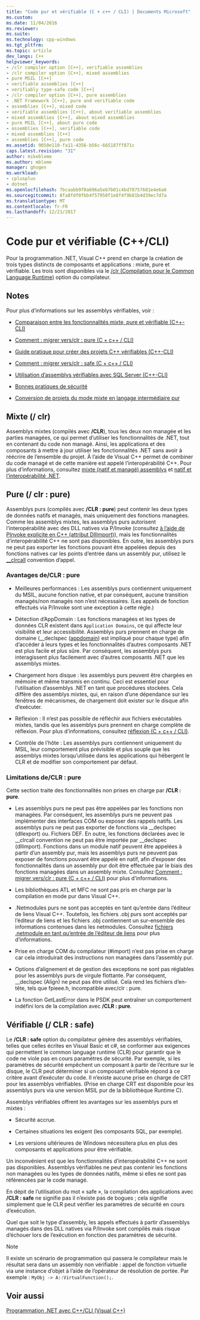 ```yaml
---
title: "Code pur et vérifiable (C + c++ / CLI) | Documents Microsoft"
ms.custom: 
ms.date: 11/04/2016
ms.reviewer: 
ms.suite: 
ms.technology: cpp-windows
ms.tgt_pltfrm: 
ms.topic: article
dev_langs: C++
helpviewer_keywords:
- /clr compiler option [C++], verifiable assemblies
- /clr compiler option [C++], mixed assemblies
- pure MSIL [C++]
- verifiable assemblies [C++]
- verifiably type-safe code [C++]
- /clr compiler option [C++], pure assemblies
- .NET Framework [C++], pure and verifiable code
- assemblies [C++], mixed code
- verifiable assemblies [C++], about verifiable assemblies
- mixed assemblies [C++], about mixed assemblies
- pure MSIL [C++], about pure code
- assemblies [C++], verifiable code
- mixed assemblies [C++]
- assemblies [C++], pure code
ms.assetid: 9050e110-fa11-4356-b56c-665187ff871c
caps.latest.revision: "31"
author: mikeblome
ms.author: mblome
manager: ghogen
ms.workload:
- cplusplus
- dotnet
ms.openlocfilehash: 7bcaabb9f0a696a5eb7b01c4bd78757681e4e6a6
ms.sourcegitcommit: 8fa8fdf0fbb4f57950f1e8f4f9b81b4d39ec7d7a
ms.translationtype: MT
ms.contentlocale: fr-FR
ms.lasthandoff: 12/21/2017
---
```

# <a name="pure-and-verifiable-code-ccli"></a>Code pur et vérifiable (C++/CLI)
Pour la programmation .NET, Visual C++ prend en charge la création de trois types distincts de composants et applications : mixte, pure et vérifiable. Les trois sont disponibles via le [/clr (Compilation pour le Common Language Runtime)](../build/reference/clr-common-language-runtime-compilation.md) option du compilateur.  
  
## <a name="remarks"></a>Notes  
 Pour plus d’informations sur les assemblys vérifiables, voir :  
  
-   [Comparaison entre les fonctionnalités mixte, pure et vérifiable (C++-CLI)](../dotnet/mixed-pure-and-verifiable-feature-comparison-cpp-cli.md)  
  
-   [Comment : migrer vers/clr : pure (C + c++ / CLI)](../dotnet/how-to-migrate-to-clr-pure-cpp-cli.md)  
  
-   [Guide pratique pour créer des projets C++ vérifiables (C++-CLI)](../dotnet/how-to-create-verifiable-cpp-projects-cpp-cli.md)  
  
-   [Comment : migrer vers/clr : safe (C + c++ / CLI)](../dotnet/how-to-migrate-to-clr-safe-cpp-cli.md)  
  
-   [Utilisation d’assemblys vérifiables avec SQL Server (C++-CLI)](../dotnet/using-verifiable-assemblies-with-sql-server-cpp-cli.md)  
  
-   [Bonnes pratiques de sécurité](../security/security-best-practices-for-cpp.md)  
  
-   [Conversion de projets du mode mixte en langage intermédiaire pur](../dotnet/converting-projects-from-mixed-mode-to-pure-intermediate-language.md)  
  
## <a name="mixed-clr"></a>Mixte (/ clr)  
 Assemblys mixtes (compilés avec **/CLR**), tous les deux non managée et les parties managées, ce qui permet d’utiliser les fonctionnalités de .NET, tout en contenant du code non managé. Ainsi, les applications et des composants à mettre à jour utiliser les fonctionnalités .NET sans avoir à réécrire de l’ensemble du projet. À l’aide de Visual C++ permet de combiner du code managé et de cette manière est appelé l’interopérabilité C++. Pour plus d’informations, consultez [mixte (natif et managé) assemblys](../dotnet/mixed-native-and-managed-assemblies.md) et [natif et l’interopérabilité .NET](../dotnet/native-and-dotnet-interoperability.md).  
  
## <a name="pure-clrpure"></a>Pure (/ clr : pure)  
 Assemblys purs (compilés avec **/CLR : pure**) peut contenir les deux types de données natifs et managés, mais uniquement des fonctions managées. Comme les assemblys mixtes, les assemblys purs autorisent l’interopérabilité avec des DLL natives via P/Invoke (consultez [à l’aide de PInvoke explicite en C++ (attribut DllImport)](../dotnet/using-explicit-pinvoke-in-cpp-dllimport-attribute.md)), mais les fonctionnalités d’interopérabilité C++ ne sont pas disponibles. En outre, les assemblys purs ne peut pas exporter les fonctions pouvant être appelées depuis des fonctions natives car les points d’entrée dans un assembly pur, utilisez le [__clrcall](../cpp/clrcall.md) convention d’appel.  
  
### <a name="advantages-of-clrpure"></a>Avantages de/CLR : pure  
  
-   Meilleures performances : Les assemblys purs contiennent uniquement du MSIL, aucune fonction native, et par conséquent, aucune transition managés/non managés non n’est nécessaires. (Les appels de fonction effectués via P/Invoke sont une exception à cette règle.)  
  
-   Détection d’AppDomain : Les fonctions managées et les types de données CLR existent dans `Application Domains`, ce qui affecte leur visibilité et leur accessibilité. Assemblys purs prennent en charge de domaine (__declspec ([appdomain](../cpp/appdomain.md)) est impliqué pour chaque type) afin d’accéder à leurs types et les fonctionnalités d’autres composants .NET est plus facile et plus sûre. Par conséquent, les assemblys purs interagissent plus facilement avec d’autres composants .NET que les assemblys mixtes.  
  
-   Chargement hors disque : les assemblys purs peuvent être chargées en mémoire et même transmis en continu. Ceci est essentiel pour l’utilisation d’assemblys .NET en tant que procédures stockées. Cela diffère des assemblys mixtes, qui, en raison d’une dépendance sur les fenêtres de mécanismes, de chargement doit exister sur le disque afin d’exécuter.  
  
-   Réflexion : Il n’est pas possible de réfléchir aux fichiers exécutables mixtes, tandis que les assemblys purs prennent en charge complète de réflexion. Pour plus d’informations, consultez [réflexion (C + c++ / CLI)](../dotnet/reflection-cpp-cli.md).  
  
-   Contrôle de l’hôte : Les assemblys purs contiennent uniquement du MSIL, leur comportement plus prévisible et plus souple que les assemblys mixtes lorsqu’utilisée dans les applications qui hébergent le CLR et de modifier son comportement par défaut.  
  
### <a name="limitations-of-clrpure"></a>Limitations de/CLR : pure  
 Cette section traite des fonctionnalités non prises en charge par **/CLR : pure**.  
  
-   Les assemblys purs ne peut pas être appelées par les fonctions non managées. Par conséquent, les assemblys purs ne peuvent pas implémenter des interfaces COM ou exposer des rappels natifs. Les assemblys purs ne peut pas exporter de fonctions via __declspec (dllexport) ou. Fichiers DEF. En outre, les fonctions déclarées avec le \__clrcall convention ne peut pas être importée par \__declspec (dllimport). Fonctions dans un module natif peuvent être appelées à partir d’un assembly pur, mais les assemblys purs ne peuvent pas exposer de fonctions pouvant être appelé en natif, afin d’exposer des fonctionnalités dans un assembly pur doit être effectuée par le biais des fonctions managées dans un assembly mixte. Consultez [Comment : migrer vers/clr : pure (C + c++ / CLI)](../dotnet/how-to-migrate-to-clr-pure-cpp-cli.md) pour plus d’informations.  
  
-   Les bibliothèques ATL et MFC ne sont pas pris en charge par la compilation en mode pur dans Visual C++.  
  
-   .Netmodules purs ne sont pas acceptés en tant qu’entrée dans l’éditeur de liens Visual C++. Toutefois, les fichiers .obj purs sont acceptés par l’éditeur de liens et les fichiers .obj contiennent un sur-ensemble des informations contenues dans les netmodules. Consultez [fichiers .netmodule en tant qu’entrée de l’éditeur de liens](../build/reference/netmodule-files-as-linker-input.md) pour plus d’informations.  
  
-   Prise en charge COM du compilateur (#import) n’est pas prise en charge car cela introduirait des instructions non managées dans l’assembly pur.  
  
-   Options d’alignement et de gestion des exceptions ne sont pas réglables pour les assemblys purs de virgule flottante. Par conséquent, __declspec (Align) ne peut pas être utilisé. Cela rend les fichiers d’en-tête, tels que fpieee.h, incompatible avec/clr : pure.  
  
-   La fonction GetLastError dans le PSDK peut entraîner un comportement indéfini lors de la compilation avec **/CLR : pure**.  
  
## <a name="verifiable-clrsafe"></a>Vérifiable (/ CLR : safe)  
 Le **/CLR : safe** option du compilateur génère des assemblys vérifiables, telles que celles écrites en Visual Basic et c#, se conformer aux exigences qui permettent le common language runtime (CLR) pour garantir que le code ne viole pas en cours paramètres de sécurité. Par exemple, si les paramètres de sécurité empêchent un composant à partir de l’écriture sur le disque, le CLR peut déterminer si un composant vérifiable répond à ce critère avant d’exécuter du code. Il n’existe aucune prise en charge de CRT pour les assemblys vérifiables. (Prise en charge CRT est disponible pour les assemblys purs via une version MSIL pur de la bibliothèque Runtime C).  
  
 Assemblys vérifiables offrent les avantages sur les assemblys purs et mixtes :  
  
-   Sécurité accrue.  
  
-   Certaines situations les exigent (les composants SQL, par exemple).  
  
-   Les versions ultérieures de Windows nécessitera plus en plus des composants et applications pour être vérifiable.  
  
 Un inconvénient est que les fonctionnalités d’interopérabilité C++ ne sont pas disponibles. Assemblys vérifiables ne peut pas contenir les fonctions non managées ou les types de données natifs, même si elles ne sont pas référencées par le code managé.  
  
 En dépit de l’utilisation du mot « safe », la compilation des applications avec **/CLR : safe** ne signifie pas il n’existe pas de bogues ; cela signifie simplement que le CLR peut vérifier les paramètres de sécurité en cours d’exécution.  
  
 Quel que soit le type d’assembly, les appels effectués à partir d’assemblys managés dans des DLL natives via P/Invoke sont compilés mais risque d’échouer lors de l’exécution en fonction des paramètres de sécurité.  
  
> [!NOTE]
>  Il existe un scénario de programmation qui passera le compilateur mais le résultat sera dans un assembly non vérifiable : appel de fonction virtuelle via une instance d’objet à l’aide de l’opérateur de résolution de portée.  Par exemple : `MyObj -> A::VirtualFunction();`.  
  
## <a name="see-also"></a>Voir aussi  
 [Programmation .NET avec C++/CLI (Visual C++)](../dotnet/dotnet-programming-with-cpp-cli-visual-cpp.md)